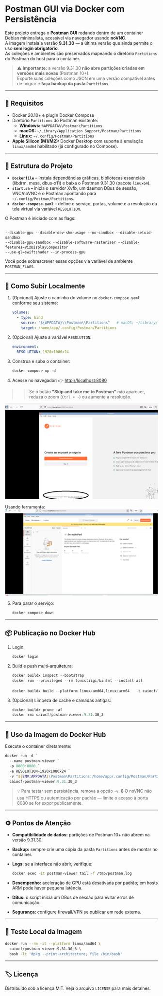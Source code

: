# Postman GUI via Docker com Persistência

Este projeto entrega o **Postman GUI** rodando dentro de um container Debian minimalista, acessível via navegador usando **noVNC**.  
A imagem instala a versão **9.31.30** — a última versão que ainda permite o uso **sem login obrigatório**.  
As coleções e ambientes são preservados mapeando o diretório `Partitions` do Postman do host para o container.

> ⚠️ **Importante:** a versão 9.31.30 **não abre partições criadas em versões mais novas** (Postman 10+).  
> Exporte suas coleções como JSON em uma versão compatível antes de migrar e **faça backup da pasta `Partitions`**.

---

## 🧩 Requisitos

- Docker 20.10+ e plugin Docker Compose
- Diretório `Partitions` do Postman existente:
  - **Windows:** `%APPDATA%\Postman\Partitions`
  - **macOS:** `~/Library/Application Support/Postman/Partitions`
  - **Linux:** `~/.config/Postman/Partitions`
- **Apple Silicon (M1/M2):** Docker Desktop com suporte à emulação `linux/amd64` habilitado (já configurado no Compose).

---

## 📁 Estrutura do Projeto

- **`Dockerfile`** – instala dependências gráficas, bibliotecas essenciais (libdrm, mesa, dbus-x11) e baixa o Postman 9.31.30 (pacote `linux64`).
- **`start.sh`** – inicia o servidor Xvfb, um daemon DBus de sessão, VNC/noVNC e o Postman apontando para `~/.config/Postman/Partitions`.
- **`docker-compose.yaml`** – define o serviço, portas, volume e a resolução da tela virtual via variável `RESOLUTION`.

O Postman é iniciado com as flags:
```

--disable-gpu --disable-dev-shm-usage --no-sandbox --disable-setuid-sandbox 
--disable-gpu-sandbox --disable-software-rasterizer --disable-features=VizDisplayCompositor 
--use-gl=swiftshader --in-process-gpu

````
Você pode sobrescrever essas opções via variável de ambiente `POSTMAN_FLAGS`.

---

## 🚀 Como Subir Localmente

1. (Opcional) Ajuste o caminho do volume no `docker-compose.yaml` conforme seu sistema:
   ```yaml
   volumes:
     - type: bind
       source: "${APPDATA}\\Postman\\Partitions"   # macOS: ~/Library/... | Linux: ~/.config/...
       target: /home/app/.config/Postman/Partitions
   ````

2. (Opcional) Ajuste a variável `RESOLUTION`:

   ```yaml
   environment:
     RESOLUTION: 1920x1080x24
   ```

3. Construa e suba o container:

   ```powershell
   docker compose up -d
   ```

4. Acesse no navegador:
   👉 [http://localhost:8080](http://localhost:8080)

>> Se o botão **"Skip and take me to Postman"** não aparecer, reduza o zoom (`Ctrl + -`) ou aumente a resolução.

![abertura_postman.png](assets/abertura_postman.png)

Usando ferramenta:
![vnc_postman.png](assets/vnc_postman.png)

5. Para parar o serviço:

   ```powershell
   docker compose down
   ```

---

## 📦 Publicação no Docker Hub

1. Login:

   ```powershell
   docker login 
   ```

2. Build e push multi-arquitetura:

   ```powershell
   docker buildx inspect --bootstrap
   docker run --privileged --rm tonistiigi/binfmt --install all

   docker buildx build --platform linux/amd64,linux/arm64   -t caiocf/postman-viewer:9.31.30_3  --push .
   ```

3. (Opcional) Limpeza de cache e camadas antigas:

   ```powershell
   docker buildx prune -af
   docker rmi caiocf/postman-viewer:9.31.30_3
   ```

---

## 🐳 Uso da Imagem do Docker Hub

Execute o container diretamente:

```powershell
docker run -d `
  --name postman-viewer `
  -p 8080:8080 `
  -e RESOLUTION=1920x1080x24 `
  -v "${ENV:APPDATA}\Postman\Partitions:/home/app/.config/Postman/Partitions" `
  caiocf/postman-viewer:9.31.30_3
```

> 💡 Para testar sem persistência, remova a opção `-v`.
> 🔒 O noVNC não usa HTTPS ou autenticação por padrão — limite o acesso à porta 8080 se for expor publicamente.

---

## ⚙️ Pontos de Atenção

* **Compatibilidade de dados:** partições de Postman 10+ não abrem na versão 9.31.30.
* **Backup:** sempre crie uma cópia da pasta `Partitions` antes de montar no container.
* **Logs:** se a interface não abrir, verifique:

  ```bash
  docker exec -it postman-viewer tail -f /tmp/postman.log
  ```
* **Desempenho:** aceleração de GPU está desativada por padrão; em hosts ARM pode haver pequena latência.
* **DBus:** o script inicia um DBus de sessão para evitar erros de comunicação.
* **Segurança:** configure firewall/VPN se publicar em rede externa.

---

## 🧪 Teste Local da Imagem

```bash
docker run --rm -it --platform linux/amd64 \
  caiocf/postman-viewer:9.31.30_3 \
  bash -lc 'dpkg --print-architecture; file /bin/bash'
```

---

## 🏷️ Licença

Distribuído sob a licença MIT. Veja o arquivo `LICENSE` para mais detalhes.


